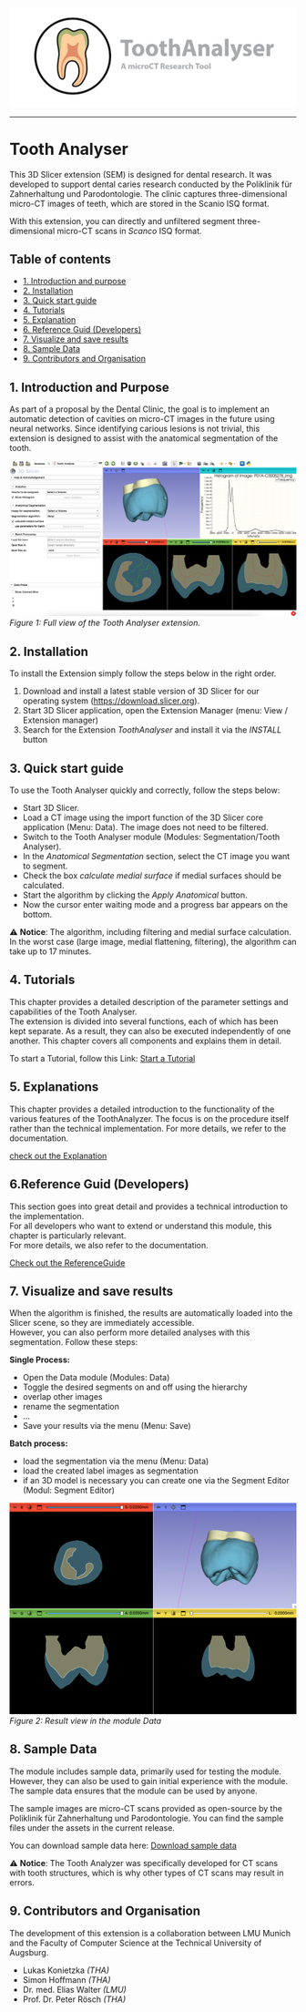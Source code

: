 ![Screenshot of the application](./Screenshots/Logo_ToothAnalyser.png)

---
# Tooth Analyser
This 3D Slicer extension (SEM) is designed for dental research. It was developed to support
dental caries research conducted by the Poliklinik für Zahnerhaltung und Parodontologie.
The clinic captures three-dimensional micro-CT images of teeth, which are stored in the Scanio ISQ format.

With this extension, you can directly and unfiltered segment three-dimensional micro-CT scans in *Scanco* ISQ format.

## Table of contents
- [1. Introduction and purpose](#1-introduction-and-purpose)
- [2. Installation](#2-installation)
- [3. Quick start guide](#3-quick-start-guide)
- [4. Tutorials](#4-tutorials)
- [5. Explanation](#5-explanations)
- [6. Reference Guid (Developers)](#6reference-guid-developers)
- [7. Visualize and save results](#7-visualize-and-save-results)
- [8. Sample Data](#8-sample-data)
- [9. Contributors and Organisation](#9-contributors-and-organisation)


## 1. Introduction and Purpose
As part of a proposal by the Dental Clinic, the goal is to implement an automatic detection of cavities on
micro-CT images in the future using neural networks. Since identifying carious lesions is not trivial, this
extension is designed to assist with the anatomical segmentation of the tooth.


![Screenshot of the application](./Screenshots/fullView.png)
*Figure 1: Full view of the Tooth Analyser extension.*


## 2. Installation
To install the Extension simply follow the steps below in the right order.
1. Download and install a latest stable version of 3D Slicer for our operating system (https://download.slicer.org).
2. Start 3D Slicer application, open the Extension Manager (menu: View / Extension manager)
3. Search for the Extension _ToothAnalyser_ and install it via the _INSTALL_ button


## 3. Quick start guide
To use the Tooth Analyser quickly and correctly, follow the steps below:

- Start 3D Slicer.  
- Load a CT image using the import function of the 3D Slicer core application (Menu: Data). The image does not need to be filtered.  
- Switch to the Tooth Analyser module (Modules: Segmentation/Tooth Analyser).  
- In the _Anatomical Segmentation_ section, select the CT image you want to segment.  
- Check the box _calculate medial surface_ if medial surfaces should be calculated.
- Start the algorithm by clicking the _Apply Anatomical_ button.
- Now the cursor enter waiting mode and a progress bar appears on the bottom.

⚠️ **Notice**: The algorithm, including filtering and medial surface calculation. In the worst case
(large image, medial flattening, filtering), the algorithm can take up to 17 minutes.


## 4. Tutorials
This chapter provides a detailed description of the parameter settings and capabilities of the Tooth Analyser.  
The extension is divided into several functions, each of which has been kept separate. As a result, they can also
be executed independently of one another. This chapter covers all components and explains them in detail.

To start a Tutorial, follow this Link:
[Start a Tutorial](doc/Tutorial.md)


## 5. Explanations
This chapter provides a detailed introduction to the functionality of the various features of the
ToothAnalyzer. The focus is on the procedure itself rather than the technical implementation.
For more details, we refer to the documentation.

[check out the Explanation](doc/Explanation.md)


## 6.Reference Guid (Developers)
This section goes into great detail and provides a technical introduction to the implementation.  
For all developers who want to extend or understand this module, this chapter is particularly relevant.  
For more details, we also refer to the documentation.

[Check out the ReferenceGuide](doc/ReferenceGuide.md)


## 7. Visualize and save results
When the algorithm is finished, the results are automatically loaded into the Slicer scene, so they are immediately accessible.  
However, you can also perform more detailed analyses with this segmentation. Follow these steps:

**Single Process:**
- Open the Data module (Modules: Data)  
- Toggle the desired segments on and off using the hierarchy
- overlap other images
- rename the segmentation
- ...
- Save your results via the menu (Menu: Save)

**Batch process:**
- load the segmentation via the menu (Menu: Data)
- load the created label images as segmentation
- if an 3D model is necessary you can create one via the Segment Editor (Modul: Segment Editor)

![Screenshot of the application](./Screenshots/Result.gif) *Figure 2: Result view in the module Data*


## 8. Sample Data
The module includes sample data, primarily used for testing the module.  
However, they can also be used to gain initial experience with the module.  
The sample data ensures that the module can be used by anyone.  

The sample images are micro-CT scans provided as open-source by the  
Poliklinik für Zahnerhaltung und Parodontologie. You can find the sample files
under the assets in the current release.

You can download sample data here: [Download sample data](https://github.com/lukaskonietzka/ToothAnalyserSampleData/releases/download/v1.0.0/P01A-C0005278.nii.gz)

⚠️ **Notice**: The Tooth Analyzer was specifically developed for CT scans  
with tooth structures, which is why other types of CT scans may result in errors. 


## 9. Contributors and Organisation
The development of this extension is a collaboration between LMU Munich and the Faculty of Computer Science at the
Technical University of Augsburg.

- Lukas Konietzka _(THA)_
- Simon Hoffmann _(THA)_
- Dr. med. Elias Walter _(LMU)_
- Prof. Dr. Peter Rösch _(THA)_





